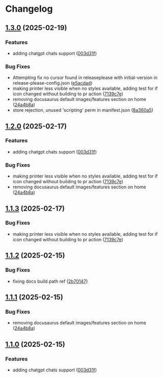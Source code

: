 # Changelog

## [1.3.0](https://github.com/hyperfluid-solutions/printcrew/compare/printcrew-v1.2.0...printcrew-v1.3.0) (2025-02-19)


### Features

* adding chatgpt chats support ([003d31f](https://github.com/hyperfluid-solutions/printcrew/commit/003d31f2835c37dc7f3ed55b7a2d328a8a559cd9))


### Bug Fixes

* Attempting fix no cursor found in releaseplease with initial-version in release-please-config.json ([e5acdad](https://github.com/hyperfluid-solutions/printcrew/commit/e5acdad935e68c699e89b76d9eb3eecea8387e6d))
* making printer less visible when no styles available, adding test for if icon changed without building to pr action ([7139c7e](https://github.com/hyperfluid-solutions/printcrew/commit/7139c7edfa0ca3a4d7395115f3c0a49661afc10b))
* removing docusaurus default images/features section on home ([24a4b8a](https://github.com/hyperfluid-solutions/printcrew/commit/24a4b8a58c94c96fa009a8433aeecc5eaf4889a3))
* store rejection, unused 'scripting' perm in manifest.json ([8a360a5](https://github.com/hyperfluid-solutions/printcrew/commit/8a360a5d3a976dad5658f0e2ad2b4592878bdf28))

## [1.2.0](https://github.com/hyperfluid-solutions/printcrew/compare/printcrew-v1.1.3...printcrew-v1.2.0) (2025-02-17)


### Features

* adding chatgpt chats support ([003d31f](https://github.com/hyperfluid-solutions/printcrew/commit/003d31f2835c37dc7f3ed55b7a2d328a8a559cd9))


### Bug Fixes

* making printer less visible when no styles available, adding test for if icon changed without building to pr action ([7139c7e](https://github.com/hyperfluid-solutions/printcrew/commit/7139c7edfa0ca3a4d7395115f3c0a49661afc10b))
* removing docusaurus default images/features section on home ([24a4b8a](https://github.com/hyperfluid-solutions/printcrew/commit/24a4b8a58c94c96fa009a8433aeecc5eaf4889a3))

## [1.1.3](https://github.com/hyperfluid-solutions/printcrew/compare/printcrew-v1.1.2...printcrew-v1.1.3) (2025-02-17)


### Bug Fixes

* making printer less visible when no styles available, adding test for if icon changed without building to pr action ([7139c7e](https://github.com/hyperfluid-solutions/printcrew/commit/7139c7edfa0ca3a4d7395115f3c0a49661afc10b))

## [1.1.2](https://github.com/hyperfluid-solutions/printcrew/compare/printcrew-v1.1.1...printcrew-v1.1.2) (2025-02-15)


### Bug Fixes

* fixing docs build path ref ([2b70147](https://github.com/hyperfluid-solutions/printcrew/commit/2b701474a0ece343ee7ba12afa0f1e67af3fd6a5))

## [1.1.1](https://github.com/hyperfluid-solutions/printcrew/compare/printcrew-v1.1.0...printcrew-v1.1.1) (2025-02-15)


### Bug Fixes

* removing docusaurus default images/features section on home ([24a4b8a](https://github.com/hyperfluid-solutions/printcrew/commit/24a4b8a58c94c96fa009a8433aeecc5eaf4889a3))

## [1.1.0](https://github.com/hyperfluid-solutions/printcrew/compare/printcrew-v1.0.0...printcrew-v1.1.0) (2025-02-15)


### Features

* adding chatgpt chats support ([003d31f](https://github.com/hyperfluid-solutions/printcrew/commit/003d31f2835c37dc7f3ed55b7a2d328a8a559cd9))
